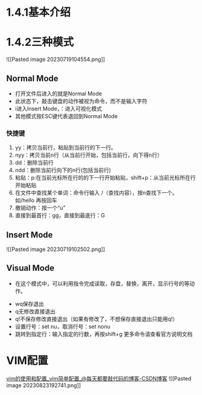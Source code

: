 # 1.4.1基本介绍


# 1.4.2三种模式
![[Pasted image 20230719104554.png]]
## Normal Mode
* 打开文件后进入的就是Normal Mode
* 此状态下，敲击键盘的动作被视为命令，而不是输入字符
* i进入Insert Mode，：进入可视化模式
* 其他模式按ESC键代表退回到Normal Mode
### 快捷键
1. yy：拷贝当前行，粘贴到当前行的下一行。
2. nyy：拷贝当前n行（从当前行开始，包括当前行，向下得n行）
3. dd：删除当前行
4. ndd：删除当前行向下的n行(包括当前行)
5. 粘贴：p:在当前光标所在行的的下一行开始粘贴，shift+p：从当前光标所在行开始粘贴
6. 在文件中查找某个单词：命令行输入 /（查找内容），按n查找下一个。如/hello 再按回车
7. 撤销动作：按一个“u”
8. 直接到最首行：gg，直接到最底行：G
## Insert Mode
![[Pasted image 20230719102502.png]]

## Visual Mode
* 在这个模式中，可以利用指令完成读取，存盘，替换，离开，显示行号的等动作。
- wq保存退出
- q无修改直接退出
- q!不保存修改直接退出（如果有修改了，不想保存直接退出只能用q!）
- 设置行号：set nu，取消行号：set nonu
- 跳转到指定行：输入指定的行数，再按shift+g
更多命令请查看官方说明文档

# VIM配置
[vim的使用和配置_vim简单配置_@每天都要敲代码的博客-CSDN博客](https://blog.csdn.net/m0_61933976/article/details/124653524?ops_request_misc=%257B%2522request%255Fid%2522%253A%2522169278977516800226579107%2522%252C%2522scm%2522%253A%252220140713.130102334..%2522%257D&request_id=169278977516800226579107&biz_id=0&utm_medium=distribute.pc_search_result.none-task-blog-2~all~top_click~default-4-124653524-null-null.142^v93^insert_down1&utm_term=vim%E9%85%8D%E7%BD%AE&spm=1018.2226.3001.4187)
![[Pasted image 20230823192741.png]]

